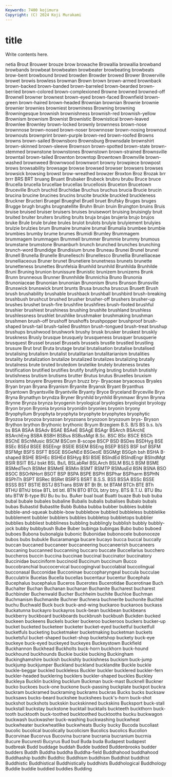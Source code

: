 ```yaml
---
Keywords: 7400 kojimura
Copyright: (C) 2024 Koji Murakami
---
```


# title

Write contents here.



netia Brout Brouwer brouze brow browache
Browallia browallia browband browbands browbeat browbeaten browbeater browbeating browbeats brow-bent
browbound browd browden Browder browed Brower Browerville browet browis browless
browman Brown brown brown-armed brownback brown-backed brown-banded brown-barreled brown-bearded brown-berried
brown-colored brown-complexioned Browne browned browned-off Brownell browner brownest brown-eyed brown-faced
Brownfield brown-green brown-haired brown-headed Brownian brownian Brownie brownie brownier brownies
browniest browniness Browning browning Browningesque brownish brownishness brownish-red brownish-yellow Brownism
brownism Brownist Brownistic Brownistical brown-leaved Brownlee Brownley brown-locked brownly brownness
brown-nose brownnose brown-nosed brown-noser brownnoser brown-nosing brownout brownouts brownprint brown-purple
brown-red brown-roofed Browns browns brown-sailed Brownsboro Brownsburg Brownsdale brownshirt brown-skinned
brown-sleeve Brownson brown-spotted brown-state brown-stemmed brownstone brownstones Brownstown brown-strained Brownsville
browntail brown-tailed Brownton browntop Browntown Brownville brown-washed brownweed Brownwood brownwort
browny browpiece browpost brows browsability browsage browse browsed browser browsers
browses browsick browsing browst brow-wreathed browzer Broxton Broz Brozak brr
brrr BRS BRT bruang Bruant Brubaker Brubeck brubru brubu Bruce
bruce Brucella brucella brucellae brucellas brucellosis Bruceton Brucetown Bruceville Bruch
bruchid Bruchidae Bruchus bruchus brucia Brucie brucin brucina brucine brucines
brucins brucite bruckle bruckled bruckleness Bruckner Bructeri Bruegel Brueghel Bruell
bruet Brufsky Bruges bruges Brugge brugh brughs brugnatellite Bruhn Bruin
bruin Bruington bruins Bruis bruise bruised bruiser bruisers bruises bruisewort
bruising bruisingly bruit bruited bruiter bruiters bruiting bruits bruja brujas
brujeria brujo brujos bruke Brule brule brulee brules brulot brulots
brulyie brulyiement brulyies brulzie brulzies brum Brumaire brumaire brumal Brumalia
brumbee brumbie brumbies brumby brume brumes Brumidi Brumley Brummagem brummagem
brummagen Brummell brummer Brummie brummy brumous brumstane brumstone Brunanburh brunch
brunched brunches brunching brunch-word Brundidge Brundisium brune Bruneau Brunei Brunel
brunel Brunell Brunella Brunelle Brunelleschi Brunellesco Brunellia Brunelliaceae brunelliaceous Bruner
brunet Brunetiere brunetness brunets brunette brunetteness brunettes Brunfelsia Brunhild brunhild
Brunhilda Brunhilde Bruni Bruning brunion brunissure Brunistic brunizem brunizems Brunk
Brunn brunneous Brunner Brunnhilde Brunnichia Bruno Brunonia Brunoniaceae Brunonian brunonian
Brunonism Bruns Brunson Brunsville Brunswick brunswick brunt brunts Brusa bruscha
bruscus Brusett Brush brush brushability brushable brushback brushball brushbird brush-breaking
brushbush brushcut brushed brusher brusher-off brushers brusher-up brushes brushet brush-fire
brushfire brushfires brush-footed brushful brushier brushiest brushiness brushing brushite brushland
brushless brushlessness brushlet brushlike brushmaker brushmaking brushman brushmen brush-off brushoff
brushoffs brushpopper brushproof brush-shaped brush-tail brush-tailed Brushton brush-tongued brush-treat brushup
brushups brushwood brushwork brushy brusk brusker bruskest bruskly bruskness Brusly
brusque brusquely brusqueness brusquer brusquerie brusquest Brussel brussel Brussels brussels
brustle brustled brustling brusure Brut brut Bruta brutage brutal brutalisation
brutalise brutalised brutalising brutalism brutalist brutalitarian brutalitarianism brutalities brutality brutalization
brutalize brutalized brutalizes brutalizing brutally brutalness brute bruted brutedom brutelike
brutely bruteness brutes brutification brutified brutifies brutify brutifying bruting brutish
brutishly brutishness brutism brutisms brutter Brutus brutus Bruxelles bruxism bruxisms
bruyere Bruyeres Bruyn bruzz bry- Bryaceae bryaceous Bryales Bryan bryan
Bryana Bryanism Bryanite Bryansk Bryant Bryanthus Bryantown Bryantsville Bryantville Bryanty
Bryce Bryceland Bryceville Bryn Bryna Brynathyn bryndza Bryner Brynhild brynhild
Brynmawr Brynn Brynna Brynne Brynza brynza bryogenin bryological bryologies bryologist
bryology Bryon bryon Bryonia bryonia bryonidin bryonies bryonin bryony Bryophyllum
Bryophyta bryophyta bryophyte bryophytes bryophytic Bryozoa bryozoa bryozoan bryozoans bryozoon
bryozoum brys- Bryson Brython brython Brythonic brythonic Bryum Brzegiem B.S.
B/S BS b.s. b/s bs BSA BSAA BSAdv BSAE BSAeE
BSAgE BSAgr BSArch BSArchE BSArchEng BSBA BSBH BSBus BSBusMgt B.Sc.
BSC BSc BSCE BSCh BSChE BSchMusic BSCM BSCom B-scope BSCP
BSD BSDes BSDHyg BSE BSEc BSEd BSEE BSEEngr BSElE BSEM
BSEng BSEP BSES BSF bsf BSFM BSFMgt BSFS BSFT BSGE
BSGeNEd BSGeolE BSGMgt BSGph bsh BSHA B-shaped BSHE BSHEc BSHEd
BSHyg BSI BSIE BSIndEd BSIndEngr BSIndMgt BSIR BSIT BSJ bskt
BSL Bs/L BSLabRel BSLArch BSLM BSLS BSM BSME BSMedTech BSMet
BSMetE BSMin BSMT BSMTP BSMusEd BSN BSNA BSO BSOC BSOrNHort
BSOT BSP BSPA BSPE BSPH BSPhar BSPharm BSPHN BSPhTh BSPT
BSRec BSRet BSRFS BSRT B.S.S. BSS BSSA BSSc BSSE BSSS
BST BSTIE BSTJ BSTrans BSW BT Bt Bt. bt BTAM
BTCh BTE BTh BTHU BThU btise BTL btl btl. BTN
BTO BTOL btry btry. BTS B.T.U. BTU Btu btu BTW
B-type BU Bu bu bu. BuAer bual buat Buatti buaze
Bub bub buba bubal bubale bubales bubaline Bubalis bubalis bubalises
Bubalo bubals bubas Bubastid Bubastite Bubb Bubba bubba bubber bubbies
bubble bubble-and-squeak bubble-bow bubblebow bubbled bubbleless bubblelike bubblement bubbler bubblers
bubbles bubbletop bubbletops bubblier bubblies bubbliest bubbliness bubbling bubblingly bubblish
bubbly bubbly-jock bubby bubbybush Bube Buber bubinga bubingas Bubo bubo
buboed buboes Bubona bubonalgia bubonic Bubonidae bubonocele bubonoceze bubos bubs
bubukle Bucaramanga bucare bucayo bucca buccal buccally buccan buccaned buccaneer
buccaneering buccaneerish buccaneers buccaning buccanned buccanning buccaro buccate Buccellarius bucchero
buccheros buccin buccina buccinae buccinal buccinator buccinatory Buccinidae bucciniform buccinoid
Buccinum buccinum Bucco buccobranchial buccocervical buccogingival buccolabial buccolingual bucconasal Bucconidae
Bucconinae buccopharyngeal buccula bucculae Bucculatrix Bucelas Bucella bucellas bucentaur bucentur
Bucephala Bucephalus bucephalus Buceros Bucerotes Bucerotidae Bucerotinae Buch Buchalter Buchan
Buchanan buchanan Buchanite Bucharest bucharest Buchbinder Buchenwald Bucher Buchheim buchite
Buchloe Buchman Buchmanism Buchmanite Buchner Buchnera buchnerite buchonite Buchtel buchu
Buchwald Buck buck buck-and-wing buckaroo buckaroos buckass Buckatunna buckayro buckayros
buck-bean buckbean buckbeans buckberry buckboard buckboards buckbrush buckbush Buckden bucked
buckeen buckeens Buckels bucker buckeroo buckeroos buckers bucker-up bucket bucketed
bucketeer bucketer bucket-eyed bucketful bucketfull bucketfuls bucketing bucketmaker bucketmaking bucketman
buckets bucketsful bucket-shaped bucket-shop bucketshop buckety buck-eye buckeye buck-eyed buckeyed
buckeyes Buckeystown Buckfield Buckhannon Buckhead Buckholts buck-horn buckhorn buck-hound buckhound
buckhounds Buckie buckie bucking Buckingham Buckinghamshire buckish buckishly buckishness buckism
buck-jump buckjump buckjumper Buckland buckland bucklandite Buckle buckle buckle-beggar buckled
buckleless Buckler buckler bucklered buckler-fern buckler-headed bucklering bucklers buckler-shaped buckles
Buckley Buckleya Bucklin buckling bucklum Buckman buck-mast Bucknell Buckner bucko
buckoes buck-one buckone buck-passing buckplate buckpot buckra buckram buckramed buckraming
buckrams buckras Bucks bucks bucksaw bucksaws bucks-beard buckshee buckshees buck's-horn
buck-shot buckshot buckshots buckskin buckskinned buckskins Bucksport buck-stall buckstall buckstay
buckstone bucktail bucktails buckteeth buckthorn buck-tooth bucktooth buck-toothed bucktoothed bucktooths
bucku buckwagon buckwash buckwasher buck-washing buckwashing buckwheat buckwheater buckwheatlike buckwheats
Bucky bucky Bucoda bucoliast bucolic bucolical bucolically bucolicism Bucolics bucolics
Bucolion Bucorvinae Bucorvus Bucovina bucrane bucrania bucranium bucrnia Bucure Bucuresti
Bucyrus Bud bud Buda buda Budapest budapest budbreak Budd buddage
buddah Budde budded Buddenbrooks budder budders Buddh Buddha buddha Buddha-field
Buddhahood buddhahood Buddhaship buddhi Buddhic Buddhism buddhism Buddhist buddhist Buddhistic
Buddhistical Buddhistically buddhists Buddhological Buddhology Buddie buddie buddied buddies Budding
